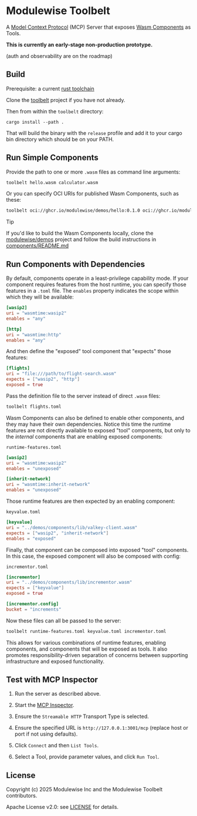 # Modulewise Toolbelt

A [Model Context Protocol](https://modelcontextprotocol.io/) (MCP) Server that exposes [Wasm Components](https://component-model.bytecodealliance.org) as Tools.

**This is currently an early-stage non-production prototype.**

(auth and observability are on the roadmap)

## Build

Prerequisite: a current [rust toolchain](https://www.rust-lang.org/tools/install)

Clone the [toolbelt](https://github.com/modulewise/toolbelt) project if you have not already.

Then from within the `toolbelt` directory:

```
cargo install --path .
```

That will build the binary with the `release` profile and add
it to your cargo bin directory which should be on your PATH.

## Run Simple Components

Provide the path to one or more `.wasm` files as command line arguments:

```sh
toolbelt hello.wasm calculator.wasm
```

Or you can specify OCI URIs for published Wasm Components, such as these:

```sh
toolbelt oci://ghcr.io/modulewise/demos/hello:0.1.0 oci://ghcr.io/modulewise/demos/calculator:0.1.0
```

> [!TIP]
>
> If you'd like to build the Wasm Components locally, clone the
> [modulewise/demos](https://github.com/modulewise/demos) project and follow the build instructions in
> [components/README.md](https://github.com/modulewise/demos/blob/main/components/README.md)

## Run Components with Dependencies

By default, components operate in a least-privilege capability mode.
If your component requires features from the host runtime, you can
specify those features in a `.toml` file. The `enables` property
indicates the scope within which they will be available:

```toml
[wasip2]
uri = "wasmtime:wasip2"
enables = "any"

[http]
uri = "wasmtime:http"
enables = "any"
```

And then define the "exposed" tool component that "expects" those features:

```toml
[flights]
uri = "file:///path/to/flight-search.wasm"
expects = ["wasip2", "http"]
exposed = true
```

Pass the definition file to the server instead of direct `.wasm` files:

```sh
toolbelt flights.toml
```

Wasm Components can also be defined to enable other components, and they may have their own dependencies.
Notice this time the runtime features are not directly available to exposed "tool" components, but only
to the *internal* components that are enabling exposed components:

`runtime-features.toml`
```toml
[wasip2]
uri = "wasmtime:wasip2"
enables = "unexposed"

[inherit-network]
uri = "wasmtime:inherit-network"
enables = "unexposed"
```

Those runtime features are then expected by an enabling component:

`keyvalue.toml`
```toml
[keyvalue]
uri = "../demos/components/lib/valkey-client.wasm"
expects = ["wasip2", "inherit-network"]
enables = "exposed"
```

Finally, that component can be composed into exposed "tool" components.
In this case, the exposed component will also be composed with config:

`incrementor.toml`
```toml
[incrementor]
uri = "../demos/components/lib/incrementor.wasm"
expects = ["keyvalue"]
exposed = true

[incrementor.config]
bucket = "increments"
```

Now these files can all be passed to the server:

```sh
toolbelt runtime-features.toml keyvalue.toml incrementor.toml
```

This allows for various combinations of runtime features, enabling components,
and components that will be exposed as tools. It also promotes responsibility-driven
separation of concerns between supporting infrastructure and exposed functionality.

## Test with MCP Inspector

1. Run the server as described above.

2. Start the [MCP Inspector](https://github.com/modelcontextprotocol/inspector?tab=readme-ov-file#quick-start-ui-mode).

3. Ensure the `Streamable HTTP` Transport Type is selected.

4. Ensure the specified URL is `http://127.0.0.1:3001/mcp` (replace host or port if not using defaults).

5. Click `Connect` and then `List Tools`.

6. Select a Tool, provide parameter values, and click `Run Tool`.

## License

Copyright (c) 2025 Modulewise Inc and the Modulewise Toolbelt contributors.

Apache License v2.0: see [LICENSE](./LICENSE) for details.
